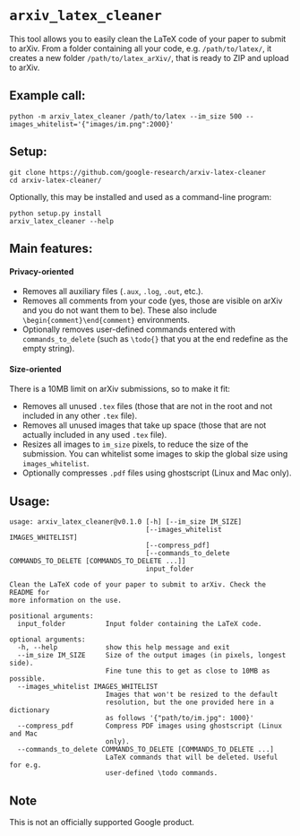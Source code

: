 # `arxiv_latex_cleaner`

This tool allows you to easily clean the LaTeX code of your paper to submit to
arXiv. From a folder containing all your code, e.g. `/path/to/latex/`, it
creates a new folder `/path/to/latex_arXiv/`, that is ready to ZIP and upload to
arXiv.

## Example call:

```console
python -m arxiv_latex_cleaner /path/to/latex --im_size 500 --images_whitelist='{"images/im.png":2000}'
```

## Setup:

```console
git clone https://github.com/google-research/arxiv-latex-cleaner
cd arxiv-latex-cleaner/
```

Optionally, this may be installed and used as a command-line program:

```console
python setup.py install
arxiv_latex_cleaner --help
```

## Main features:

#### Privacy-oriented

*   Removes all auxiliary files (`.aux`, `.log`, `.out`, etc.).
*   Removes all comments from your code (yes, those are visible on arXiv and you
    do not want them to be). These also include `\begin{comment}\end{comment}`
    environments.
*   Optionally removes user-defined commands entered with `commands_to_delete`
    (such as `\todo{}` that you at the end redefine as the empty string).

#### Size-oriented

There is a 10MB limit on arXiv submissions, so to make it fit:

*   Removes all unused `.tex` files (those that are not in the root and not
    included in any other `.tex` file).
*   Removes all unused images that take up space (those that are not actually
    included in any used `.tex` file).
*   Resizes all images to `im_size` pixels, to reduce the size of the
    submission. You can whitelist some images to skip the global size using
    `images_whitelist`.
*   Optionally compresses `.pdf` files using ghostscript (Linux and Mac only).

## Usage:

```
usage: arxiv_latex_cleaner@v0.1.0 [-h] [--im_size IM_SIZE]
                                  [--images_whitelist IMAGES_WHITELIST]
                                  [--compress_pdf]
                                  [--commands_to_delete COMMANDS_TO_DELETE [COMMANDS_TO_DELETE ...]]
                                  input_folder

Clean the LaTeX code of your paper to submit to arXiv. Check the README for
more information on the use.

positional arguments:
  input_folder          Input folder containing the LaTeX code.

optional arguments:
  -h, --help            show this help message and exit
  --im_size IM_SIZE     Size of the output images (in pixels, longest side).
                        Fine tune this to get as close to 10MB as possible.
  --images_whitelist IMAGES_WHITELIST
                        Images that won't be resized to the default
                        resolution, but the one provided here in a dictionary
                        as follows '{"path/to/im.jpg": 1000}'
  --compress_pdf        Compress PDF images using ghostscript (Linux and Mac
                        only).
  --commands_to_delete COMMANDS_TO_DELETE [COMMANDS_TO_DELETE ...]
                        LaTeX commands that will be deleted. Useful for e.g.
                        user-defined \todo commands.

```

## Note

This is not an officially supported Google product.
